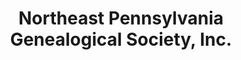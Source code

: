 ---
layout: repo
title: "Northeast Pennsylvania Genealogical Society, Inc."
id: 15234
permalink: repos/15234/
---